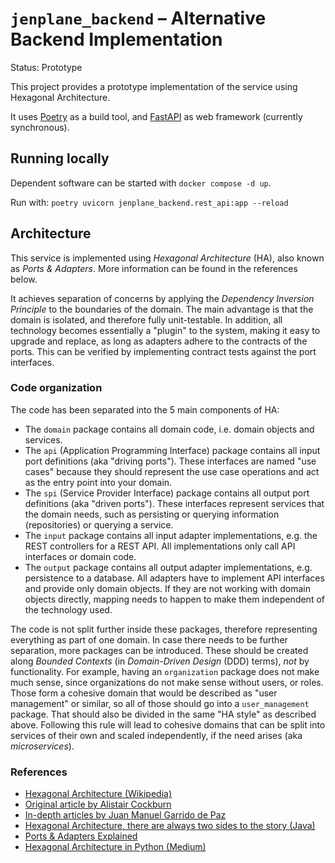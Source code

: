 # `jenplane_backend` – Alternative Backend Implementation

Status: Prototype

This project provides a prototype implementation of the service using Hexagonal Architecture.

It uses [Poetry](https://python-poetry.org/) as a build tool, and [FastAPI](https://fastapi.tiangolo.com/) as web framework (currently synchronous).

## Running locally

Dependent software can be started with `docker compose -d up`.

Run with: `poetry uvicorn jenplane_backend.rest_api:app --reload`

## Architecture

This service is implemented using *Hexagonal Architecture* (HA), also known as *Ports & Adapters*. 
More information can be found in the references below.

It achieves separation of concerns by applying the *Dependency Inversion Principle* to the boundaries of the domain.
The main advantage is that the domain is isolated, and therefore fully unit-testable.
In addition, all technology becomes essentially a "plugin" to the system, making it easy to upgrade and replace, as long as adapters adhere to the contracts of the ports.
This can be verified by implementing contract tests against the port interfaces.

### Code organization

The code has been separated into the 5 main components of HA:

* The `domain` package contains all domain code, i.e. domain objects and services.
* The `api` (Application Programming Interface) package contains all input port definitions (aka "driving ports").
  These interfaces are named "use cases" because they should represent the use case operations and act as the entry point into your domain.
* The `spi` (Service Provider Interface) package contains all output port definitions (aka "driven ports").
  These interfaces represent services that the domain needs, such as  persisting or querying information (repositories) or querying a service.
* The `input` package contains all input adapter implementations, e.g. the REST controllers for a REST API.
  All implementations only call API interfaces or domain code.
* The `output` package contains all output adapter implementations, e.g. persistence to a database.
  All adapters have to implement API interfaces and provide only domain objects.
  If they are not working with domain objects directly, mapping needs to happen to make them independent of the technology used.

The code is not split further inside these packages, therefore representing everything as part of one domain.
In case there needs to be further separation, more packages can be introduced.
These should be created along *Bounded Contexts* (in *Domain-Driven Design* (DDD) terms), *not* by functionality.
For example, having an `organization` package does not make much sense, since organizations do not make sense without users, or roles.
Those form a cohesive domain that would be described as "user management" or similar, so all of those should go into a `user_management` package.
That should also be divided in the same "HA style" as described above.
Following this rule will lead to cohesive domains that can be split into services of their own and scaled independently, if the need arises (aka *microservices*).

### References

* [Hexagonal Architecture (Wikipedia)](https://en.wikipedia.org/wiki/Hexagonal_architecture_(software))
* [Original article by Alistair Cockburn](https://alistair.cockburn.us/hexagonal-architecture/)
* [In-depth articles by Juan Manuel Garrido de Paz](https://jmgarridopaz.github.io/content/articles.html)
* [Hexagonal Architecture, there are always two sides to the story (Java)](https://medium.com/ssense-tech/hexagonal-architecture-there-are-always-two-sides-to-every-story-bc0780ed7d9c)
* [Ports & Adapters Explained](https://codesoapbox.dev/ports-adapters-aka-hexagonal-architecture-explained/)
* [Hexagonal Architecture in Python (Medium)](https://douwevandermeij.medium.com/hexagonal-architecture-in-python-7468c2606b63)